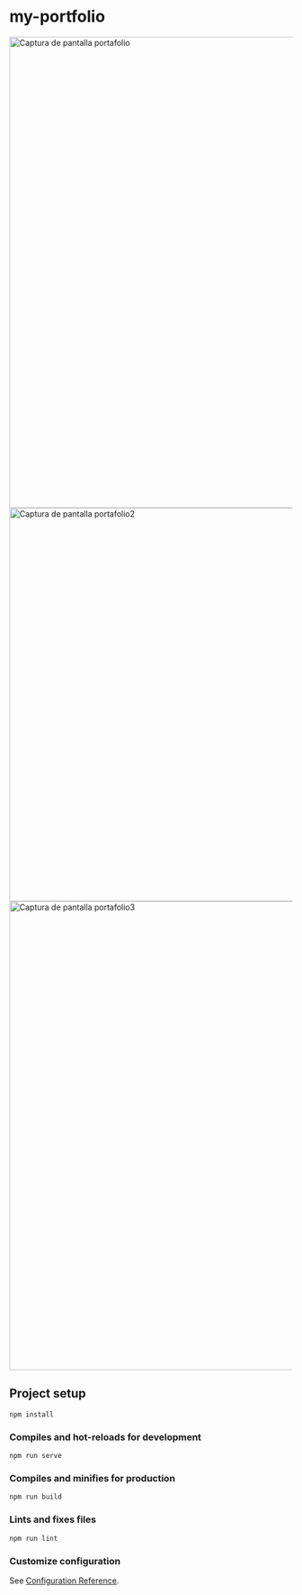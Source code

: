 # my-portfolio
<img width="836" alt="Captura de pantalla portafolio" src="https://github.com/user-attachments/assets/fef65dd3-61e6-49c5-8ed0-78444d9e3051" />
<img width="698" alt="Captura de pantalla portafolio2" src="https://github.com/user-attachments/assets/9bf0deca-e04a-4f9d-b9dd-35d30cb20aad" />

<img width="832" alt="Captura de pantalla portafolio3" src="https://github.com/user-attachments/assets/b6ce747a-33ae-4ff7-8f3a-065901acf4a4" />


## Project setup
```
npm install
```

### Compiles and hot-reloads for development
```
npm run serve
```

### Compiles and minifies for production
```
npm run build
```

### Lints and fixes files
```
npm run lint
```

### Customize configuration
See [Configuration Reference](https://cli.vuejs.org/config/).
